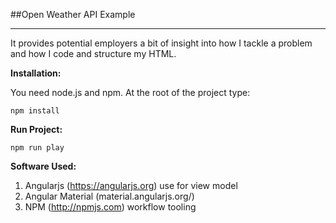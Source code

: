 ##Open Weather API Example

---------
	
It provides potential employers a bit of insight into how I tackle a problem and how I code and structure my HTML.

**Installation:**

You need node.js and npm. At the root of the project type:

```node
npm install
```

**Run Project:**

```node
npm run play
```

**Software Used:**

1. Angularjs (https://angularjs.org) use for view model
1. Angular Material (material.angularjs.org/)
1. NPM (http://npmjs.com) workflow tooling
